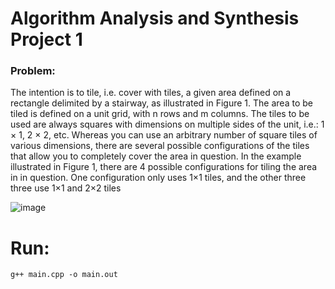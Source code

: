 # Algorithm Analysis and Synthesis Project 1

### Problem:
The intention is to tile, i.e. cover with tiles, a given area defined on a rectangle
delimited by a stairway, as illustrated in Figure 1. The area to be tiled is
defined on a unit grid, with n rows and m columns. The tiles to be used are always
squares with dimensions on multiple sides of the unit, i.e.: 1 × 1, 2 × 2, etc. Whereas you can use an arbitrary number of square tiles of various dimensions,
there are several possible configurations of the tiles that allow you to completely cover the area
in question.
In the example illustrated in Figure 1, there are 4 possible configurations for tiling the area in
in question. One configuration only uses 1×1 tiles, and the other three
three use 1×1 and 2×2 tiles

![image](https://user-images.githubusercontent.com/92385839/229302252-adea6348-13e3-4a42-b53c-eb48c72b93f1.png)


# Run:
```g++ main.cpp -o main.out```
